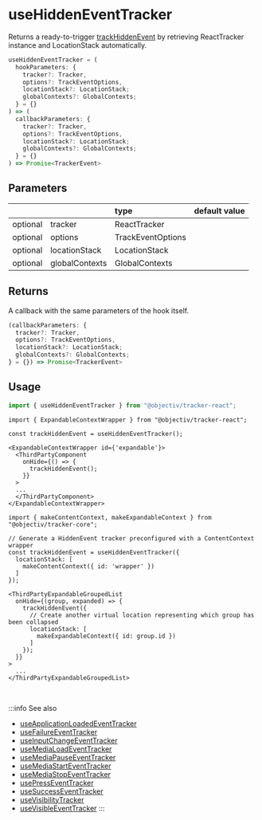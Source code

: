 # useHiddenEventTracker

Returns a ready-to-trigger [trackHiddenEvent](/tracking/react/api-reference/eventTrackers/trackHiddenEvent.md) by retrieving ReactTracker instance and LocationStack automatically.

```ts
useHiddenEventTracker = (
  hookParameters: {
    tracker?: Tracker,
    options?: TrackEventOptions,
    locationStack?: LocationStack;
    globalContexts?: GlobalContexts;
  } = {}
) => (
  callbackParameters: {
    tracker?: Tracker,
    options?: TrackEventOptions,
    locationStack?: LocationStack;
    globalContexts?: GlobalContexts;
  } = {}
) => Promise<TrackerEvent>
```

## Parameters
|          |                | type              | default value |
|:--------:|:---------------|:------------------|:--------------|
| optional | tracker        | ReactTracker      |               |
| optional | options        | TrackEventOptions |               |
| optional | locationStack  | LocationStack     |               |
| optional | globalContexts | GlobalContexts    |               |

## Returns
A callback with the same parameters of the hook itself.

```ts
(callbackParameters: {
  tracker?: Tracker,
  options?: TrackEventOptions,
  locationStack?: LocationStack;
  globalContexts?: GlobalContexts;
} = {}) => Promise<TrackerEvent>
```

## Usage
```ts
import { useHiddenEventTracker } from "@objectiv/tracker-react";
```

```tsx title="Scenario: third party component with onHide callback"
import { ExpandableContextWrapper } from "@objectiv/tracker-react";

const trackHiddenEvent = useHiddenEventTracker();

<ExpandableContextWrapper id={'expandable'}>
  <ThirdPartyComponent
    onHide={() => {
      trackHiddenEvent();
    }}
  >
  ...
  </ThirdPartyComponent>
</ExpandableContextWrapper>
```

```tsx title="Scenario: virtual location at construction, options override and virtual location at callback"
import { makeContentContext, makeExpandableContext } from "@objectiv/tracker-core";

// Generate a HiddenEvent tracker preconfigured with a ContentContext wrapper 
const trackHiddenEvent = useHiddenEventTracker({
  locationStack: [
    makeContentContext({ id: 'wrapper' })
  ]
});

<ThirdPartyExpandableGroupedList
  onHide={(group, expanded) => {
    trackHiddenEvent({
      // Create another virtual location representing which group has been collapsed 
      locationStack: [
        makeExpandableContext({ id: group.id })
      ]
    });
  }}
>
  ...
</ThirdPartyExpandableGroupedList>
```

<br />

:::info See also
- [useApplicationLoadedEventTracker](/tracking/react/api-reference/hooks/eventTrackers/useApplicationLoadedEventTracker.md)
- [useFailureEventTracker](/tracking/react/api-reference/hooks/eventTrackers/useFailureEventTracker.md)
- [useInputChangeEventTracker](/tracking/react/api-reference/hooks/eventTrackers/useInputChangeEventTracker.md)
- [useMediaLoadEventTracker](/tracking/react/api-reference/hooks/eventTrackers/useMediaLoadEventTracker.md)
- [useMediaPauseEventTracker](/tracking/react/api-reference/hooks/eventTrackers/useMediaPauseEventTracker.md)
- [useMediaStartEventTracker](/tracking/react/api-reference/hooks/eventTrackers/useMediaStartEventTracker.md)
- [useMediaStopEventTracker](/tracking/react/api-reference/hooks/eventTrackers/useMediaStopEventTracker.md)
- [usePressEventTracker](/tracking/react/api-reference/hooks/eventTrackers/usePressEventTracker.md)
- [useSuccessEventTracker](/tracking/react/api-reference/hooks/eventTrackers/useSuccessEventTracker.md)
- [useVisibilityTracker](/tracking/react/api-reference/hooks/eventTrackers/useVisibilityTracker.md)
- [useVisibleEventTracker](/tracking/react/api-reference/hooks/eventTrackers/useVisibleEventTracker.md)
:::

